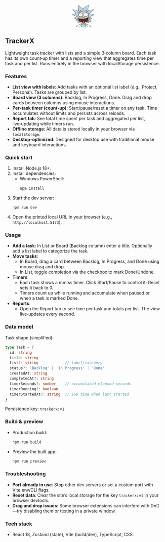 <p align="center">
  <img src="src/logo.png" alt="TrackerX logo" width="72" height="72" />
</p>

## TrackerX

Lightweight task tracker with lists and a simple 3‑column board. Each task has its own count‑up timer and a reporting view that aggregates time per task and per list. Runs entirely in the browser with localStorage persistence.

### Features
- **List view with labels**: Add tasks with an optional list label (e.g., Project, Personal). Tasks are grouped by list.
- **Board view (3 columns)**: Backlog, In Progress, Done. Drag and drop cards between columns using mouse interactions.
- **Per‑task timer (count‑up)**: Start/pause/reset a timer on any task. Time accumulates without limits and persists across reloads.
- **Report tab**: See total time spent per task and aggregated per list, live‑updating while timers run.
- **Offline storage**: All data is stored locally in your browser via `localStorage`.
- **Desktop-optimized**: Designed for desktop use with traditional mouse and keyboard interactions.

### Quick start
1. Install Node.js 18+.
2. Install dependencies:
   - Windows PowerShell:
     ```bash
     npm install
     ```
3. Start the dev server:
   ```bash
   npm run dev
   ```
4. Open the printed local URL in your browser (e.g., `http://localhost:5173`).

### Usage
- **Add a task**: In List or Board (Backlog column) enter a title. Optionally add a list label to categorize the task.
- **Move tasks**:
  - In Board, drag a card between Backlog, In Progress, and Done using mouse drag and drop.
  - In List, toggle completion via the checkbox to mark Done/Undone.
- **Timers**:
  - Each task shows a mm:ss timer. Click Start/Pause to control it; Reset sets it back to 0.
  - Timers count up while running and accumulate when paused or when a task is marked Done.
- **Reports**:
  - Open the Report tab to see time per task and totals per list. The view live‑updates every second.

### Data model
Task shape (simplified):
```ts
type Task = {
  id: string
  title: string
  list?: string            // label/category
  status?: 'Backlog' | 'In Progress' | 'Done'
  createdAt: string
  completedAt?: string
  timerSeconds?: number    // accumulated elapsed seconds
  timerRunning?: boolean
  timerStartedAt?: string  // ISO time when last started
}
```
Persistence key: `trackerx:v1`

### Build & preview
- Production build:
  ```bash
  npm run build
  ```
- Preview the built app:
  ```bash
  npm run preview
  ```

### Troubleshooting
- **Port already in use**: Stop other dev servers or set a custom port with Vite env/CLI flags.
- **Reset data**: Clear the site’s local storage for the key `trackerx:v1` in your browser devtools.
- **Drag and drop issues**: Some browser extensions can interfere with DnD—try disabling them or testing in a private window.

### Tech stack
- React 18, Zustand (state), Vite (build/dev), TypeScript, CSS.

